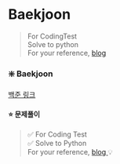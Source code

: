 # Baekjoon
> 
> For CodingTest<br>
> Solve to python<br>
> For your reference, <a href="https://velog.io/@delightes/series/%EC%BD%94%EB%94%A9%ED%85%8C%EC%8A%A4%ED%8A%B8"> blog </a>



### ❇️ Baekjoon
<a href="https://www.acmicpc.net/"> 백준 링크 </a>

#### ⭐ 문제풀이
> ✅ For Coding Test <br>
> ✅ Solve to Python <br>
>  For your reference, <a href="https://velog.io/@delightes/series/%EC%BD%94%EB%94%A9%ED%85%8C%EC%8A%A4%ED%8A%B8"> blog </a> 💡<br>
